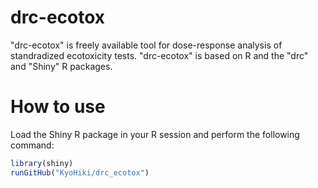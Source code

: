 # drc-ecotox
"drc-ecotox" is freely available tool for dose-response analysis of standradized ecotoxicity tests. "drc-ecotox" is based on R and the "drc" and "Shiny" R packages.
  

    
# How to use
Load the Shiny R package in your R session and perform the following command:
```r
library(shiny)
runGitHub("KyoHiki/drc_ecotox")
```
